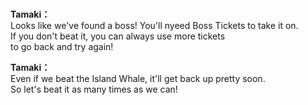 # 

  
**Tamaki：**  
Looks like we've found a boss! You'll nyeed Boss Tickets to take it on.  
If you don't beat it, you can always use more tickets  
to go back and try again!  
  
**Tamaki：**  
Even if we beat the Island Whale, it'll get back up pretty soon.  
So let's beat it as many times as we can!  
